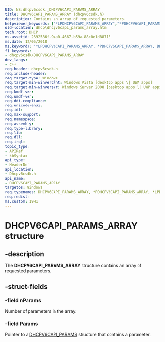 ```yaml
---
UID: NS:dhcpv6csdk._DHCPV6CAPI_PARAMS_ARRAY
title: DHCPV6CAPI_PARAMS_ARRAY (dhcpv6csdk.h)
description: Contains an array of requested parameters.
helpviewer_keywords: ["*LPDHCPV6CAPI_PARAMS_ARRAY","*PDHCPV6CAPI_PARAMS_ARRAY","DHCPV6CAPI_PARAMS_ARRAY","DHCPV6CAPI_PARAMS_ARRAY structure [DHCP]","LPDHCPV6CAPI_PARAMS_ARRAY","LPDHCPV6CAPI_PARAMS_ARRAY structure pointer [DHCP]","PDHCPV6CAPI_PARAMS_ARRAY","PDHCPV6CAPI_PARAMS_ARRAY structure pointer [DHCP]","dhcp.dhcpv6capi_params_array","dhcpv6csdk/DHCPV6CAPI_PARAMS_ARRAY","dhcpv6csdk/LPDHCPV6CAPI_PARAMS_ARRAY","dhcpv6csdk/PDHCPV6CAPI_PARAMS_ARRAY"]
old-location: dhcp\dhcpv6capi_params_array.htm
tech.root: DHCP
ms.assetid: 2392586f-94a0-4667-b59a-88c0e1d88713
ms.date: 12/05/2018
ms.keywords: '*LPDHCPV6CAPI_PARAMS_ARRAY, *PDHCPV6CAPI_PARAMS_ARRAY, DHCPV6CAPI_PARAMS_ARRAY, DHCPV6CAPI_PARAMS_ARRAY structure [DHCP], LPDHCPV6CAPI_PARAMS_ARRAY, LPDHCPV6CAPI_PARAMS_ARRAY structure pointer [DHCP], PDHCPV6CAPI_PARAMS_ARRAY, PDHCPV6CAPI_PARAMS_ARRAY structure pointer [DHCP], dhcp.dhcpv6capi_params_array, dhcpv6csdk/DHCPV6CAPI_PARAMS_ARRAY, dhcpv6csdk/LPDHCPV6CAPI_PARAMS_ARRAY, dhcpv6csdk/PDHCPV6CAPI_PARAMS_ARRAY'
f1_keywords:
- dhcpv6csdk/DHCPV6CAPI_PARAMS_ARRAY
dev_langs:
- c++
req.header: dhcpv6csdk.h
req.include-header: 
req.target-type: Windows
req.target-min-winverclnt: Windows Vista [desktop apps \| UWP apps]
req.target-min-winversvr: Windows Server 2008 [desktop apps \| UWP apps]
req.kmdf-ver: 
req.umdf-ver: 
req.ddi-compliance: 
req.unicode-ansi: 
req.idl: 
req.max-support: 
req.namespace: 
req.assembly: 
req.type-library: 
req.lib: 
req.dll: 
req.irql: 
topic_type:
- APIRef
- kbSyntax
api_type:
- HeaderDef
api_location:
- Dhcpv6csdk.h
api_name:
- DHCPV6CAPI_PARAMS_ARRAY
targetos: Windows
req.typenames: DHCPV6CAPI_PARAMS_ARRAY, *PDHCPV6CAPI_PARAMS_ARRAY, *LPDHCPV6CAPI_PARAMS_ARRAY
req.redist: 
ms.custom: 19H1
---
```


# DHCPV6CAPI_PARAMS_ARRAY structure


## -description


The <b>DHCPV6CAPI_PARAMS_ARRAY</b> structure contains an array of requested parameters.


## -struct-fields




### -field nParams

Number of parameters in the array.


### -field Params

Pointer to a <a href="https://docs.microsoft.com/windows/desktop/api/dhcpv6csdk/ns-dhcpv6csdk-dhcpv6capi_params">DHCPV6CAPI_PARAMS</a> structure that contains a parameter.

